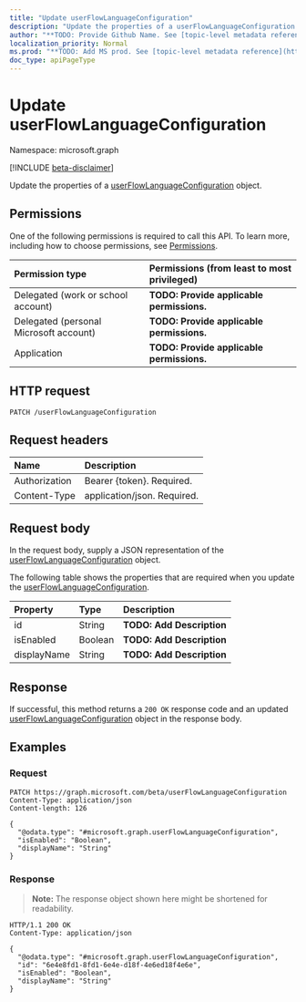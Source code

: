 ```yaml
---
title: "Update userFlowLanguageConfiguration"
description: "Update the properties of a userFlowLanguageConfiguration object."
author: "**TODO: Provide Github Name. See [topic-level metadata reference](https://msgo.azurewebsites.net/add/document/guidelines/metadata.html#topic-level-metadata)**"
localization_priority: Normal
ms.prod: "**TODO: Add MS prod. See [topic-level metadata reference](https://msgo.azurewebsites.net/add/document/guidelines/metadata.html#topic-level-metadata)**"
doc_type: apiPageType
---
```


# Update userFlowLanguageConfiguration
Namespace: microsoft.graph

[!INCLUDE [beta-disclaimer](../../includes/beta-disclaimer.md)]

Update the properties of a [userFlowLanguageConfiguration](../resources/userflowlanguageconfiguration.md) object.

## Permissions
One of the following permissions is required to call this API. To learn more, including how to choose permissions, see [Permissions](/graph/permissions-reference).

|Permission type|Permissions (from least to most privileged)|
|:---|:---|
|Delegated (work or school account)|**TODO: Provide applicable permissions.**|
|Delegated (personal Microsoft account)|**TODO: Provide applicable permissions.**|
|Application|**TODO: Provide applicable permissions.**|

## HTTP request

<!-- {
  "blockType": "ignored"
}
-->
``` http
PATCH /userFlowLanguageConfiguration
```

## Request headers
|Name|Description|
|:---|:---|
|Authorization|Bearer {token}. Required.|
|Content-Type|application/json. Required.|

## Request body
In the request body, supply a JSON representation of the [userFlowLanguageConfiguration](../resources/userflowlanguageconfiguration.md) object.

The following table shows the properties that are required when you update the [userFlowLanguageConfiguration](../resources/userflowlanguageconfiguration.md).

|Property|Type|Description|
|:---|:---|:---|
|id|String|**TODO: Add Description**|
|isEnabled|Boolean|**TODO: Add Description**|
|displayName|String|**TODO: Add Description**|



## Response

If successful, this method returns a `200 OK` response code and an updated [userFlowLanguageConfiguration](../resources/userflowlanguageconfiguration.md) object in the response body.

## Examples

### Request
<!-- {
  "blockType": "request",
  "name": "update_userflowlanguageconfiguration"
}
-->
``` http
PATCH https://graph.microsoft.com/beta/userFlowLanguageConfiguration
Content-Type: application/json
Content-length: 126

{
  "@odata.type": "#microsoft.graph.userFlowLanguageConfiguration",
  "isEnabled": "Boolean",
  "displayName": "String"
}
```


### Response
>**Note:** The response object shown here might be shortened for readability.
<!-- {
  "blockType": "response",
  "truncated": true
}
-->
``` http
HTTP/1.1 200 OK
Content-Type: application/json

{
  "@odata.type": "#microsoft.graph.userFlowLanguageConfiguration",
  "id": "6e4e8fd1-8fd1-6e4e-d18f-4e6ed18f4e6e",
  "isEnabled": "Boolean",
  "displayName": "String"
}
```

